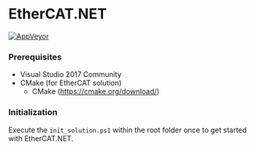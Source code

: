 # EtherCAT.NET

[![AppVeyor](https://ci.appveyor.com/api/projects/status/github/apollo3zehn/ethercat.net?svg=true)](https://ci.appveyor.com/project/Apollo3zehn/ethercat-net)

### Prerequisites

* Visual Studio 2017 Community
* CMake (for EtherCAT solution)
  * CMake (https://cmake.org/download/)

### Initialization

Execute the `init_solution.ps1` within the root folder once to get started with EtherCAT.NET.